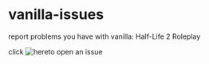 # vanilla-issues
report problems you have with vanilla: Half-Life 2 Roleplay

click ![here](https://github.com/avxsb/vanilla-issues/issues/new/choose)to open an issue
